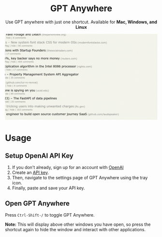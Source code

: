 <div align="center">
  <h1>GPT Anywhere</h1>
  <p>Use GPT anywhere with just one shortcut. Available for <b>Mac, Windows, and Linux</b></p>
</div>

![Demo](assets/readme_example.gif)

# Usage

## Setup OpenAI API Key

1. If you don't already, sign up for an account with [OpenAI](https://platform.openai.com/)
2. Create an [API key](https://platform.openai.com/account/api-keys). 
3. Then, navigate to the settings page of GPT Anywhere using the tray icon. 
4. Finally, paste and save your API key.

## Open GPT Anywhere

Press `Ctrl-Shift-/` to toggle GPT Anywhere. 

**Note:** This will display above other windows you have open, so press the shortcut again to hide the window and interact with other applications.
